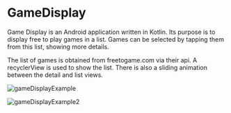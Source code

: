 # GameDisplay

Game Display is an Android application written in Kotlin. Its purpose is to display free to play games in a list. Games can be selected by tapping them from this list, showing more details.

The list of games is obtained from freetogame.com via their api. A recyclerView is used to show the list. There is also a sliding animation between the detail and list views.

![gameDisplayExample](https://user-images.githubusercontent.com/24906706/166800537-77f77ff3-0523-499d-8412-58143d9fd7a4.PNG)

![gameDisplayExample2](https://user-images.githubusercontent.com/24906706/166800703-495d32a3-9b62-41ac-b2ef-3bb7b98768b4.PNG)

